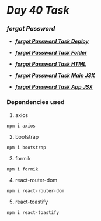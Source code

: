 # _Day 40 Task_

### _**forgot Password**_

- [_**forgot Password Task Deploy**_](https://password-reset-fe-dun.vercel.app/)

- [_**forgot Password Task Folder**_](./)

- [_**forgot Password Task HTML**_](./index.html)

- [_**forgot Password Task Main JSX**_](./src/main.jsx)

- [_**forgot Password Task App JSX**_](./src/App.jsx)

### Dependencies used

1. axios

```
npm i axios
```

2. bootstrap

```
npm i bootstrap
```

3. formik

```
npm i formik
```

4. react-router-dom

```
npm i react-router-dom
```

5. react-toastify

```
npm i react-toastify
```
